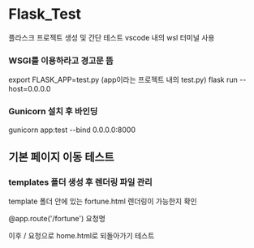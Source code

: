 # Flask_Test

플라스크 프로젝트 생성 및 간단 테스트
vscode 내의 wsl 터미널 사용

### WSGI를 이용하라고 경고문 뜸
export FLASK_APP=test.py (app이라는 프로젝트 내의 test.py)
flask run --host=0.0.0.0 

### Gunicorn 설치 후 바인딩
gunicorn app:test --bind 0.0.0.0:8000

## 기본 페이지 이동 테스트

### templates 폴더 생성 후 렌더링 파일 관리

template 폴더 안에 있는 fortune.html 렌더링이 가능한지 확인

@app.route('/fortune') 요청명

이후 / 요청으로 home.html로 되돌아가기 테스트


